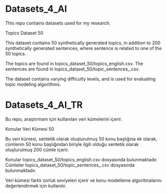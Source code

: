 # Datasets_4_AI
This repo contains datasets used for my research.

Topics Dataset 50

This dataset contains 50 synthetically generated topics, in addition to 200 synthetically generated sentences, where sentence is related to one of the 50 topics.

The topics are found in topics_dataset_50/topics_english.csv. The sentences are found in topics_dataset_50/topic_sentences_<language>.csv.

The dataset contains varying difficulty levels, and is used for evaluating topic modeling algorithms.

# Datasets_4_AI_TR

Bu repo, araştırmam için kullanılan veri kümelerini içerir.

Konular Veri Kümesi 50

Bu veri kümesi, sentetik olarak oluşturulmuş 50 konu başlığına ek olarak, cümlenin 50 konu başlığından biriyle ilgili olduğu sentetik olarak oluşturulmuş 200 cümle içerir.

Konular topics_dataset_50/topics_english.csv dosyasında bulunmaktadır. Cümleler topics_dataset_50/topic_sentences_<language>.csv dosyasında bulunmaktadır.

Veri kümesi farklı zorluk seviyeleri içerir ve konu modelleme algoritmalarını değerlendirmek için kullanılır.
